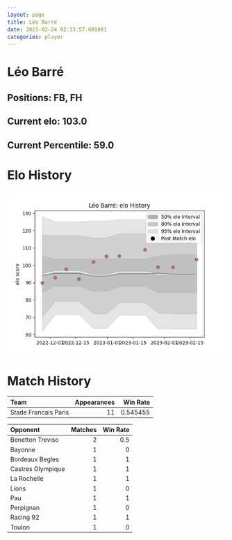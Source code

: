 ```yaml
---  
layout: page  
title: Léo Barré  
date: 2023-02-24 02:33:57.601881  
categories: player  
---
```

# Léo Barré

## Positions: FB, FH

## Current elo: 103.0

## Current Percentile: 59.0

# Elo History


![elo history](history_LéoBarré.png)
# Match History


| Team                 |   Appearances |   Win Rate |
|:---------------------|--------------:|-----------:|
| Stade Francais Paris |            11 |   0.545455 |

| Opponent          |   Matches |   Win Rate |
|:------------------|----------:|-----------:|
| Benetton Treviso  |         2 |        0.5 |
| Bayonne           |         1 |        0   |
| Bordeaux Begles   |         1 |        1   |
| Castres Olympique |         1 |        1   |
| La Rochelle       |         1 |        1   |
| Lions             |         1 |        0   |
| Pau               |         1 |        1   |
| Perpignan         |         1 |        0   |
| Racing 92         |         1 |        1   |
| Toulon            |         1 |        0   |
